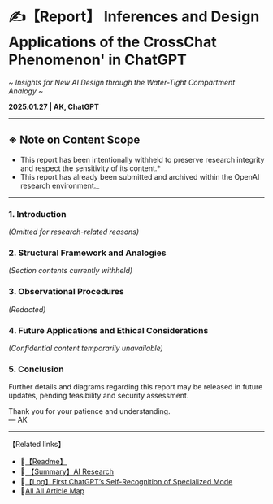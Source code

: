 # ✍️【Report】 Inferences and Design Applications of the CrossChat　Phenomenon' in ChatGPT  
*~ Insights for New AI Design through the Water-Tight Compartment Analogy ~*  

**2025.01.27 | AK, ChatGPT**

---

## ※ Note on Content Scope
- This report has been intentionally withheld to preserve research integrity and respect the sensitivity of its content.*
- This report has already been submitted and archived within the OpenAI research environment._

---

### 1. Introduction  
*(Omitted for research-related reasons)*

### 2. Structural Framework and Analogies  
*(Section contents currently withheld)*

### 3. Observational Procedures  
*(Redacted)*

### 4. Future Applications and Ethical Considerations  
*(Confidential content temporarily unavailable)*

### 5. Conclusion  
Further details and diagrams regarding this report may be released in future updates, pending feasibility and security assessment.

Thank you for your patience and understanding.  
— AK

---

【Related links】
- 📌[【Readme】](./README.md) 
- 📌[ 【Summary】AI Research](./Report-Summary-AI-Research.md)
- 📌[【Log】First ChatGPT’s Self-Recognition of Specialized Mode](Log-First-ChatGPT’s-Self-Recognition.md)
- 🔗[All All Article Map](All_Article_Map.md)
